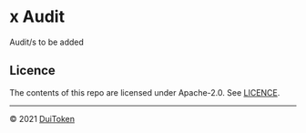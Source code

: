 # x Audit

Audit/s to be added

## Licence

The contents of this repo are licensed under Apache-2.0. See [LICENCE](https://github.com/DuiToken/LICENCE).

-----

© 2021 [DuiToken](https://DuiToken.com)
